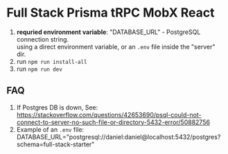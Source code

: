 # Full Stack Prisma tRPC MobX React

1. **requried environment variable**: "DATABASE_URL" - PostgreSQL connection string.  
   using a direct environment variable, or an `.env` file inside the "server" dir.
2. run `npm run install-all`
3. run `npm run dev`

## FAQ

1. If Postgres DB is down, See: https://stackoverflow.com/questions/42653690/psql-could-not-connect-to-server-no-such-file-or-directory-5432-error/50882756
2. Example of an `.env` file: DATABASE_URL="postgresql://daniel:daniel@localhost:5432/postgres?schema=full-stack-starter"
